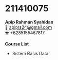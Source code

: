 # 211410075
**Apip Rahman Syahidan**  
:e-mail: apiprs24@gmail.com  
:telephone: +6285155467817  
  
**Course List**   
- Sistem Basis Data
